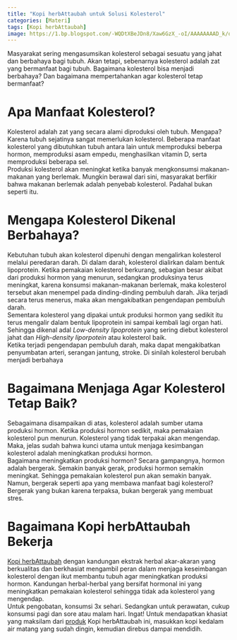 ```yaml
---
title: "Kopi herbAttaubah untuk Solusi Kolesterol"
categories: [Materi]
tags: [Kopi herbAttaubah]
image: https://1.bp.blogspot.com/-WQDtXBeJDn8/Xaw6GzX_-oI/AAAAAAAAD_k/ozy-gtTsJqEBqdCKBsE1AoIs0TY6s43lACKgBGAsYHg/s1600/201910-mho-kopi-herbattaubah-kolesterol.png
---
```


<div class="paraph">Masyarakat sering mengasumsikan kolesterol sebagai sesuatu yang jahat dan berbahaya bagi tubuh. Akan tetapi, sebenarnya kolesterol adalah zat yang bermanfaat bagi tubuh. Bagaimana kolesterol bisa menjadi berbahaya? Dan bagaimana mempertahankan agar kolesterol tetap bermanfaat?</div>

<h1>Apa Manfaat Kolesterol?</h1>

<div class="paraph">Kolesterol adalah zat yang secara alami diproduksi oleh tubuh. Mengapa? Karena tubuh sejatinya sangat memerlukan kolesterol. Beberapa manfaat kolesterol yang dibutuhkan tubuh antara lain untuk memproduksi beberpa hormon, memproduksi asam empedu, menghasilkan vitamin D, serta memproduksi beberapa sel.</div>

<div class="paraph">Produksi kolesterol akan meningkat ketika banyak mengkonsumsi makanan-makanan yang berlemak. Mungkin berawal dari sini, masyarakat berfikir bahwa makanan berlemak adalah penyebab kolesterol. Padahal bukan seperti itu.</div>

<h1>Mengapa Kolesterol Dikenal Berbahaya?</h1>

<div class="paraph">Kebutuhan tubuh akan kolesterol dipenuhi dengan mengalirkan kolesterol melalui peredaran darah. Di dalam darah, kolesterol dialirkan dalam bentuk lipoprotein. Ketika pemakaian kolesterol berkurang, sebagian besar akibat dari produksi hormon yang menurun, sedangkan produksinya terus meningkat, karena konsumsi makanan-makanan berlemak, maka kolesterol tersebut akan menempel pada dinding-dinding pembuluh darah. Jika terjadi secara terus menerus, maka akan mengakibatkan pengendapan pembuluh darah.</div>

<div class="paraph">Sementara kolesterol yang dipakai untuk produksi hormon yang sedikit itu terus mengalir dalam bentuk lipoprotein ini sampai kembali lagi organ hati. Sehingga dikenal adal <i>Low-density lipoprotein</i> yang sering diebut kolesterol jahat dan <i>High-density liporpotein</i> atau kolesterol baik.</div>

<div class="paraph">Ketika terjadi pengendapan pembuluh darah, maka dapat mengakibatkan penyumbatan arteri, serangan jantung, stroke. Di sinilah kolesterol berubah menjadi berbahaya</div>

<h1>Bagaimana Menjaga Agar Kolesterol Tetap Baik?</h1>

<div class="paraph">Sebagaimana disampaikan di atas, kolesterol adalah sumber utama produksi hormon. Ketika produksi hormon sedikit, maka pemakaian kolesterol pun menurun. Kolesterol yang tidak terpakai akan mengendap. Maka, jelas sudah bahwa kunci utama untuk menjaga kesimbangan kolesterol adalah meningkatkan produksi hormon.</div>

<div class="paraph">Bagaimana meningkatkan produksi hormon? Secara gampangnya, hormon adalah bergerak. Semakin banyak gerak, produksi hormon semakin meningkat. Sehingga pemakaian kolesterol pun akan semakin banyak.</div>

<div class="paraph">Namun, bergerak seperti apa yang membawa manfaat bagi kolesterol? Bergerak yang bukan karena terpaksa, bukan bergerak yang membuat stres.</div>

<h1>Bagaimana Kopi herbAttaubah Bekerja</h1>

<div class="paraph"><a href="/posts/kopi-herbattaubah-mav" title="Kopi herbAttaubah">Kopi herbAttaubah</a> dengan kandungan ekstrak herbal akar-akaran yang berkualitas dan berkhasiat mengambil peran dalam menjaga keseimbangan kolesterol dengan ikut membantu tubuh agar meningkatkan produksi hormon. Kandungan herbal-herbal yang bersifat hormonal ini yang meningkatkan pemakaian kolesterol sehingga tidak ada kolesterol yang mengendap.</div>

<div class="paraph">Untuk pengobatan, konsumsi 3x sehari. Sedangkan untuk perawatan, cukup konsumsi pagi dan sore atau malam hari. Ingat! Untuk mendapatkan khasiat yang maksilam dari <a href="/categories/produk" title="produk herbAttaubah">produk</a> Kopi herbAttaubah ini, masukkan kopi kedalam air matang yang sudah dingin, kemudian direbus dampai mendidih.</div>